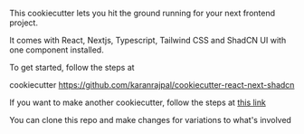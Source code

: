 This cookiecutter lets you hit the ground running for your next frontend project.

It comes with React, Nextjs, Typescript, Tailwind CSS and ShadCN UI with one component installed.

To get started, follow the steps at

cookiecutter https://github.com/karanrajpal/cookiecutter-react-next-shadcn

If you want to make another cookiecutter, follow the steps at [this link](https://cookiecutter.readthedocs.io/en/latest/tutorials/tutorial2.html)

You can clone this repo and make changes for variations to what's involved
